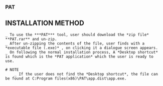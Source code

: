 ### PAT

## INSTALLATION METHOD

    _ To use the ***PAT*** tool, user should download the *zip file* **PAT.rar** and un-zip.
    _ After un-zipping the contents of the file, user finds with a *executable file (.exe)* , on clicking it a dialogue screen appears.
    _ On following the normal installation process, A *Desktop shortcut* is found which is the *PAT application* which the user is ready to use.

```
# NOTE
    _ If the user does not find the *Desktop shortcut*, the file can be found at C:Program files(x86)\PAT\app.dist\app.exe.
```

